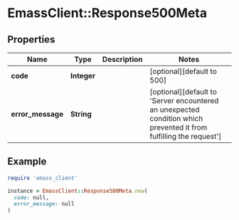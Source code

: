 # EmassClient::Response500Meta

## Properties

| Name | Type | Description | Notes |
| ---- | ---- | ----------- | ----- |
| **code** | **Integer** |  | [optional][default to 500] |
| **error_message** | **String** |  | [optional][default to &#39;Server encountered an unexpected condition which prevented it from fulfilling the request&#39;] |

## Example

```ruby
require 'emass_client'

instance = EmassClient::Response500Meta.new(
  code: null,
  error_message: null
)
```

